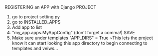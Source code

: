 
REGISTERING an APP with Django PROJECT

1. go to project setting.py 
2. go to INSTALLED_APPS
3. Add app to list
4. "my_app.apps.MyAppConfig" (don't forget a comma!) SAVE
5. Make sure under templates "APP_DIRS" = True
    ~This lets the project know it can start looking this app
    directory to begin connecting to templates and veiws... 



